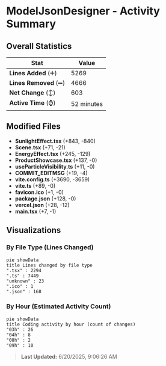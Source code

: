 # ModelJsonDesigner - Activity Summary 

## Overall Statistics

| Stat                   | Value                                                             |
| ---------------------- | ----------------------------------------------------------------- |
| **Lines Added** (➕)   | 5269                                          |
| **Lines Removed** (➖) | 4666                                        |
| **Net Change** (↕)    | 603                |
| **Active Time** (⌚)   | 52 minutes |


## Modified Files
- **SunlightEffect.tsx** (+843, -840)
- **Scene.tsx** (+71, -21)
- **EnergyEffect.tsx** (+245, -129)
- **ProductShowcase.tsx** (+137, -0)
- **useParticleVisibility.ts** (+11, -0)
- **COMMIT_EDITMSG** (+19, -4)
- **vite.config.ts** (+3690, -3659)
- **vite.ts** (+89, -0)
- **favicon.ico** (+1, -0)
- **package.json** (+128, -0)
- **vercel.json** (+28, -12)
- **main.tsx** (+7, -1)

## Visualizations

### By File Type (Lines Changed)

```mermaid
pie showData
title Lines changed by file type
".tsx" : 2294
".ts" : 7449
"unknown" : 23
".ico" : 1
".json" : 168
```

### By Hour (Estimated Activity Count)

```mermaid
pie showData
title Coding activity by hour (count of changes)
"03h" : 26
"04h" : 8
"08h" : 2
"09h" : 10
```


> **Last Updated:** 6/20/2025, 9:06:26 AM